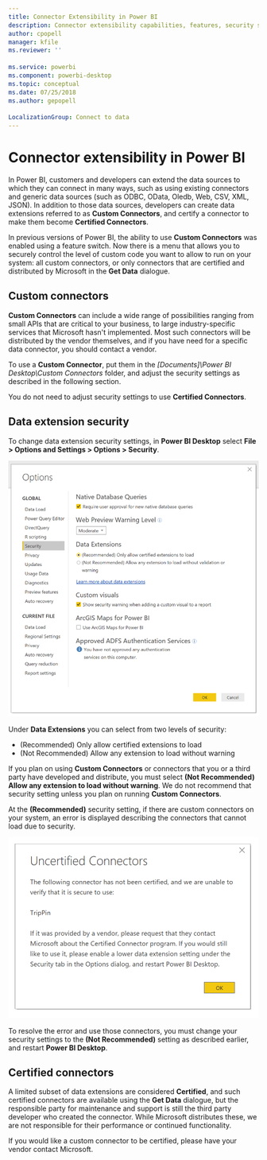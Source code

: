 ```yaml
---
title: Connector Extensibility in Power BI
description: Connector extensibility capabilities, features, security settings, and certified connectors
author: cpopell
manager: kfile
ms.reviewer: ''

ms.service: powerbi
ms.component: powerbi-desktop
ms.topic: conceptual
ms.date: 07/25/2018
ms.author: gepopell

LocalizationGroup: Connect to data
---
```


# Connector extensibility in Power BI

In Power BI, customers and developers can extend the data sources to which they can connect in many ways, such as using existing connectors and generic data sources (such as ODBC, OData, Oledb, Web, CSV, XML, JSON). In addition to those data sources, developers can create data extensions referred to as **Custom Connectors**, and certify a connector to make them become **Certified Connectors**.

In previous versions of Power BI, the ability to use **Custom Connectors** was enabled using a feature switch. Now there is a menu that allows you to securely control the level of custom code you want to allow to run on your system: all custom connectors, or only connectors that are certified and distributed by Microsoft in the **Get Data** dialogue.

## Custom connectors

**Custom Connectors** can include a wide range of possibilities ranging from small APIs that are critical to your business, to large industry-specific services that Microsoft hasn't implemented. Most such connectors will be distributed by the vendor themselves, and if you have need for a specific data connector, you should contact a vendor.

To use a **Custom Connector**, put them in the *\[Documents]\\Power BI Desktop\\Custom Connectors* folder, and adjust the security settings as described in the following section.

You do not need to adjust security settings to use **Certified Connectors**.

## Data extension security

To change data extension security settings, in **Power BI Desktop** select **File > Options and Settings > Options > Security**.

![Control whether you want to be able to load custom connectors with Data Extension Security options](media/desktop-connector-extensibility/data-extension-security-1.png)

Under **Data Extensions** you can select from two levels of security:

* (Recommended) Only allow certified extensions to load
* (Not Recommended) Allow any extension to load without warning

If you plan on using **Custom Connectors** or connectors that you or a third party have developed and distribute, you must select **(Not Recommended) Allow any extension to load without warning**. We do not recommend that security setting unless you plan on running **Custom Connectors**.

At the **(Recommended)** security setting, if there are custom connectors on your system, an error is displayed describing the connectors that cannot load due to security.

![A dialog will describe Custom Connectors that can't load due to security settings, in this case TripPin](media/desktop-connector-extensibility/data-extension-security-2.png)

To resolve the error and use those connectors, you must change your security settings to the **(Not Recommended)** setting as described earlier, and restart **Power BI Desktop**.

## Certified connectors

A limited subset of data extensions are considered **Certified**, and such certified connectors are available using the **Get Data** dialogue, but the responsible party for maintenance and support is still the third party developer who created the connector. While Microsoft distributes these, we are not responsible for their performance or continued functionality.

If you would like a custom connector to be certified, please have your vendor contact Microsoft.
